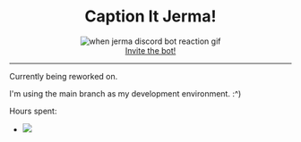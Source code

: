 <div align="center">
    <h1>Caption It Jerma!</h1>
    <img src="https://cdn.discordapp.com/attachments/747100248425365665/975018540371439676/jerma.gif" alt="when jerma discord bot reaction gif"/>
    <br>
    <u><a href="https://discord.com/api/oauth2/authorize?client_id=974744783933276191&scope=applications.commands" target="_blank">Invite the bot!</a></u>
</div>

<hr>

Currently being reworked on.

I'm using the main branch as my development environment. :^)

Hours spent: 
- ![](https://i.kawaii.sh/G53x6YD.png)
